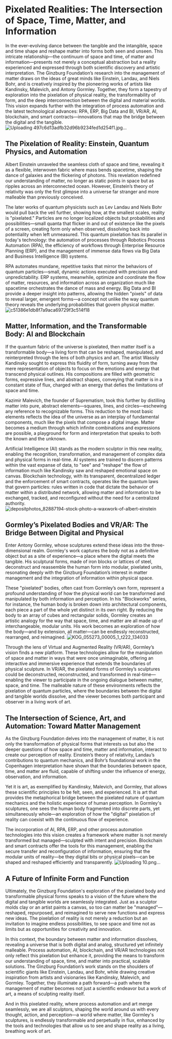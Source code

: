# Pixelated Realities: The Intersection of Space, Time, Matter, and Information

In the ever-evolving dance between the tangible and the intangible, space and time shape and reshape matter into forms both seen and unseen. This intricate relationship—the continuum of space and time, of matter and information—presents not merely a conceptual abstraction but a reality experienced and expressed through both scientific discovery and artistic interpretation. The Ginzburg Foundation’s research into the management of matter draws on the ideas of great minds like Einstein, Landau, and Niels Bohr, and is creatively inspired by the pioneering works of artists like Kandinsky, Malevich, and Antony Gormley. Together, they form a tapestry of exploration into the pixelation of physical reality, the transformability of form, and the deep interconnection between the digital and material worlds. This vision expands further with the integration of process automation and the latest technological advances: RPA, ERP, Big Data and BI, VR/AR, AI, blockchain, and smart contracts—innovations that map the bridge between the digital and the tangible.
![Uploading 497c6d13adfb32d96b9234fed1d254f1.jpg…]()



## The Pixelation of Reality: Einstein, Quantum Physics, and Automation

Albert Einstein unraveled the seamless cloth of space and time, revealing it as a flexible, interwoven fabric where mass bends spacetime, shaping the dance of galaxies and the flickering of photons. This revelation redefined our understanding of matter, no longer as static points in space but as ripples across an interconnected ocean. However, Einstein’s theory of relativity was only the first glimpse into a universe far stranger and more malleable than previously conceived.

The later works of quantum physicists such as Lev Landau and Niels Bohr would pull back the veil further, showing how, at the smallest scales, reality is "pixelated." Particles are no longer localized objects but probabilities and possibilities—small quanta that flicker in and out of existence like the pixels of a screen, creating form only when observed, dissolving back into potentiality when left unmeasured. This quantum pixelation has its parallel in today's technology: the automation of processes through Robotics Process Automation (RPA), the efficiency of workflows through Enterprise Resource Planning (ERP), and the management of immense data flows via Big Data and Business Intelligence (BI) systems.

RPA automates mundane, repetitive tasks that mirror the behaviors of quantum particles—small, dynamic actions executed with precision and unpredictability. ERP systems, meanwhile, optimize and coordinate the flow of matter, resources, and information across an organization much like spacetime orchestrates the dance of mass and energy. Big Data and BI provide a deeper insight into patterns, allowing the hidden "pixels" of data to reveal larger, emergent forms—a concept not unlike the way quantum theory reveals the underlying probabilities that govern physical matter.
![c51386e1db8f7a9aca69729f3c514f18](https://github.com/user-attachments/assets/d26665a0-26b1-4cc6-8aec-1b28692af84c)

## Matter, Information, and the Transformable Body: AI and Blockchain

If the quantum fabric of the universe is pixelated, then matter itself is a transformable body—a living form that can be reshaped, manipulated, and reinterpreted through the lens of both physics and art. The artist Wassily Kandinsky sought to express this fluidity of form, turning away from the mere representation of objects to focus on the emotions and energy that transcend physical outlines. His compositions are filled with geometric forms, expressive lines, and abstract shapes, conveying that matter is in a constant state of flux, charged with an energy that defies the limitations of space and time.

Kazimir Malevich, the founder of Suprematism, took this further by distilling matter into pure, abstract elements—squares, lines, and circles—eschewing any reference to recognizable forms. This reduction to the most basic elements reflects the idea of the universe as an interplay of fundamental components, much like the pixels that compose a digital image. Matter becomes a medium through which infinite combinations and expressions are possible, a playground for form and interpretation that speaks to both the known and the unknown.

Artificial Intelligence (AI) stands as the modern sculptor in this new reality, enabling the recognition, transformation, and management of complex data and physical forms in real-time. AI systems are trained to discern patterns within the vast expanse of data, to "see" and "reshape" the flow of information much like Kandinsky saw and reshaped emotional space on canvas. Blockchain technology, with its transparent, decentralized ledger and the enforcement of smart contracts, operates like the quantum laws that govern particles: rules written in code that dictate the behavior of matter within a distributed network, allowing matter and information to be exchanged, tracked, and reconfigured without the need for a centralized authority.
![depositphotos_82887194-stock-photo-a-waxwork-of-albert-einstein](https://github.com/user-attachments/assets/421784c8-5ae4-49bc-966d-dcda92f77ddf)

## Gormley’s Pixelated Bodies and VR/AR: The Bridge Between Digital and Physical

Enter Antony Gormley, whose sculptures extend these ideas into the three-dimensional realm. Gormley's work captures the body not as a definitive object but as a site of experience—a place where the digital meets the tangible. His sculptural forms, made of iron blocks or lattices of steel, deconstruct and reassemble the human form into modular, pixelated units, resonating deeply with the Ginzburg Foundation’s interest in matter management and the integration of information within physical space.

These "pixelated" bodies, often cast from Gormley’s own form, represent a profound understanding of how the physical world can be transformed and manipulated by both information and perception. In his "Blockworks" series, for instance, the human body is broken down into architectural components, each piece a part of the whole yet distinct in its own right. By reducing the body to an array of cubes and rectangular solids, Gormley creates an artistic analogy for the way that space, time, and matter are all made up of interchangeable, modular units. His work becomes an exploration of how the body—and by extension, all matter—can be endlessly reconstructed, rearranged, and reimagined.
![KOG_055273_00005_1_t222_134033](https://github.com/user-attachments/assets/1c339e5a-e473-4e36-88d8-a6d829c784a7)

Through the lens of Virtual and Augmented Reality (VR/AR), Gormley’s vision finds a new platform. These technologies allow for the manipulation of space and matter in ways that were once unimaginable, offering an interactive and immersive experience that extends the boundaries of physical sculpture. In VR/AR, the pixelated forms of Gormley’s sculptures could be deconstructed, reconstructed, and transformed in real-time—enabling the viewer to participate in the ongoing dialogue between matter, space, and time. The malleable nature of these environments reflects the pixelation of quantum particles, where the boundaries between the digital and tangible worlds dissolve, and the viewer becomes both participant and observer in a living work of art.

## The Intersection of Science, Art, and Automation: Toward Matter Management

As the Ginzburg Foundation delves into the management of matter, it is not only the transformation of physical forms that interests us but also the deeper questions of how space and time, matter and information, interact to create our perception of reality. Einstein’s theory of relativity, Landau’s contributions to quantum mechanics, and Bohr’s foundational work in the Copenhagen interpretation have shown that the boundaries between space, time, and matter are fluid, capable of shifting under the influence of energy, observation, and information.

Yet it is art, as exemplified by Kandinsky, Malevich, and Gormley, that allows these scientific principles to be felt, seen, and experienced. It is art that provides the metaphorical bridge between the pixelated nature of quantum mechanics and the holistic experience of human perception. In Gormley's sculptures, one sees the human body fragmented into discrete parts, yet simultaneously whole—an exploration of how the "digital" pixelation of reality can coexist with the continuous flow of experience.

The incorporation of AI, RPA, ERP, and other process automation technologies into this vision creates a framework where matter is not merely transformed but managed—sculpted with intent and precision. Blockchain and smart contracts offer the tools for this management, enabling the secure transfer and reconfiguration of information, ensuring that the modular units of reality—be they digital bits or physical pixels—can be shaped and reshaped efficiently and transparently.
![Uploading 10.png…]()

## A Future of Infinite Form and Function

Ultimately, the Ginzburg Foundation's exploration of the pixelated body and transformable physical forms speaks to a vision of the future where the digital and tangible worlds are seamlessly integrated. Just as a sculptor molds clay or an artist paints a canvas, so too can matter be "managed"—reshaped, repurposed, and reimagined to serve new functions and express new ideas. The pixelation of reality is not merely a reduction but an invitation to imagine endless possibilities, to see space and time not as limits but as opportunities for creativity and innovation.

In this context, the boundary between matter and information dissolves, revealing a universe that is both digital and analog, structured yet infinitely malleable. Process automation, AI, blockchain, and VR/AR technologies not only reflect this pixelation but enhance it, providing the means to transform our understanding of space, time, and matter into practical, scalable solutions. The Ginzburg Foundation’s work stands on the shoulders of scientific giants like Einstein, Landau, and Bohr, while drawing creative inspiration from artists and visionaries like Kandinsky, Malevich, and Gormley. Together, they illuminate a path forward—a path where the management of matter becomes not just a scientific endeavor but a work of art, a means of sculpting reality itself.

And in this pixelated reality, where process automation and art merge seamlessly, we are all sculptors, shaping the world around us with every thought, action, and perception—a world where matter, like Gormley's sculptures, is endlessly transformable and perpetually in flux, enhanced by the tools and technologies that allow us to see and shape reality as a living, breathing work of art.
